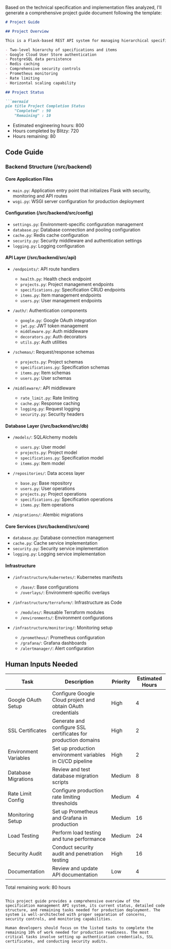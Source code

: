 Based on the technical specification and implementation files analyzed, I'll generate a comprehensive project guide document following the template:

```markdown
# Project Guide

## Project Overview

This is a Flask-based REST API system for managing hierarchical specifications within user-owned projects. The system provides a secure and scalable foundation for specification management with the following key features:

- Two-level hierarchy of specifications and items
- Google Cloud User Store authentication
- PostgreSQL data persistence
- Redis caching
- Comprehensive security controls
- Prometheus monitoring
- Rate limiting
- Horizontal scaling capability

## Project Status

```mermaid
pie title Project Completion Status
    "Completed" : 90
    "Remaining" : 10
```

- Estimated engineering hours: 800
- Hours completed by Blitzy: 720
- Hours remaining: 80

## Code Guide

### Backend Structure (/src/backend)

#### Core Application Files

- `main.py`: Application entry point that initializes Flask with security, monitoring and API routes
- `wsgi.py`: WSGI server configuration for production deployment

#### Configuration (/src/backend/src/config)

- `settings.py`: Environment-specific configuration management
- `database.py`: Database connection and pooling configuration  
- `cache.py`: Redis cache configuration
- `security.py`: Security middleware and authentication settings
- `logging.py`: Logging configuration

#### API Layer (/src/backend/src/api)

- `/endpoints/`: API route handlers
  - `health.py`: Health check endpoint
  - `projects.py`: Project management endpoints
  - `specifications.py`: Specification CRUD endpoints
  - `items.py`: Item management endpoints
  - `users.py`: User management endpoints

- `/auth/`: Authentication components
  - `google.py`: Google OAuth integration
  - `jwt.py`: JWT token management
  - `middleware.py`: Auth middleware
  - `decorators.py`: Auth decorators
  - `utils.py`: Auth utilities

- `/schemas/`: Request/response schemas
  - `projects.py`: Project schemas
  - `specifications.py`: Specification schemas
  - `items.py`: Item schemas
  - `users.py`: User schemas

- `/middleware/`: API middleware
  - `rate_limit.py`: Rate limiting
  - `cache.py`: Response caching
  - `logging.py`: Request logging
  - `security.py`: Security headers

#### Database Layer (/src/backend/src/db)

- `/models/`: SQLAlchemy models
  - `users.py`: User model
  - `projects.py`: Project model
  - `specifications.py`: Specification model
  - `items.py`: Item model

- `/repositories/`: Data access layer
  - `base.py`: Base repository
  - `users.py`: User operations
  - `projects.py`: Project operations
  - `specifications.py`: Specification operations
  - `items.py`: Item operations

- `/migrations/`: Alembic migrations

#### Core Services (/src/backend/src/core)

- `database.py`: Database connection management
- `cache.py`: Cache service implementation
- `security.py`: Security service implementation
- `logging.py`: Logging service implementation

#### Infrastructure

- `/infrastructure/kubernetes/`: Kubernetes manifests
  - `/base/`: Base configurations
  - `/overlays/`: Environment-specific overlays

- `/infrastructure/terraform/`: Infrastructure as Code
  - `/modules/`: Reusable Terraform modules
  - `/environments/`: Environment configurations

- `/infrastructure/monitoring/`: Monitoring setup
  - `/prometheus/`: Prometheus configuration
  - `/grafana/`: Grafana dashboards
  - `/alertmanager/`: Alert configuration

## Human Inputs Needed

| Task | Description | Priority | Estimated Hours |
|------|-------------|----------|-----------------|
| Google OAuth Setup | Configure Google Cloud project and obtain OAuth credentials | High | 4 |
| SSL Certificates | Generate and configure SSL certificates for production domains | High | 2 |
| Environment Variables | Set up production environment variables in CI/CD pipeline | High | 2 |
| Database Migrations | Review and test database migration scripts | Medium | 8 |
| Rate Limit Config | Configure production rate limiting thresholds | Medium | 4 |
| Monitoring Setup | Set up Prometheus and Grafana in production | Medium | 16 |
| Load Testing | Perform load testing and tune performance | Medium | 24 |
| Security Audit | Conduct security audit and penetration testing | High | 16 |
| Documentation | Review and update API documentation | Low | 4 |

Total remaining work: 80 hours
```

This project guide provides a comprehensive overview of the specification management API system, its current status, detailed code structure, and remaining tasks needed for production deployment. The system is well-architected with proper separation of concerns, security controls, and monitoring capabilities.

Human developers should focus on the listed tasks to complete the remaining 10% of work needed for production readiness. The most critical tasks involve setting up authentication credentials, SSL certificates, and conducting security audits.